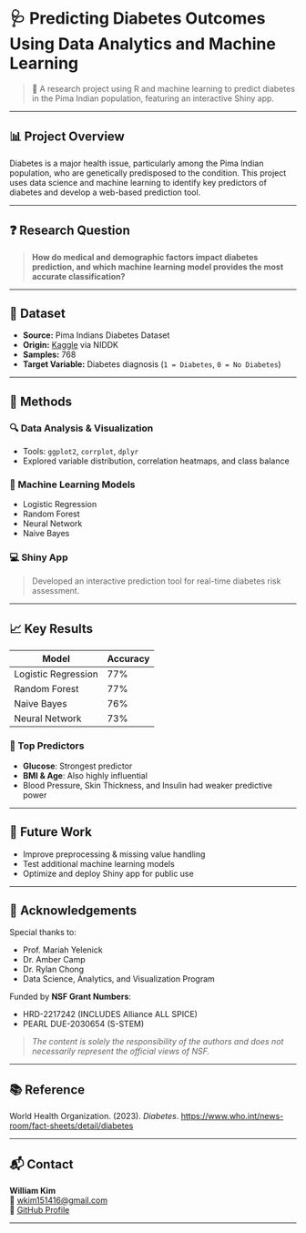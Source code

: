 # 🩺 Predicting Diabetes Outcomes Using Data Analytics and Machine Learning



> 🔬 A research project using R and machine learning to predict diabetes in the Pima Indian population, featuring an interactive Shiny app.

---

## 📊 Project Overview

Diabetes is a major health issue, particularly among the Pima Indian population, who are genetically predisposed to the condition. This project uses data science and machine learning to identify key predictors of diabetes and develop a web-based prediction tool.



---

## ❓ Research Question

> **How do medical and demographic factors impact diabetes prediction, and which machine learning model provides the most accurate classification?**

---

## 📁 Dataset

- **Source:** Pima Indians Diabetes Dataset  
- **Origin:** [Kaggle](https://www.kaggle.com/datasets/uciml/pima-indians-diabetes-database) via NIDDK  
- **Samples:** 768  
- **Target Variable:** Diabetes diagnosis (`1 = Diabetes`, `0 = No Diabetes`)

---

## 🧪 Methods

### 🔍 Data Analysis & Visualization
- Tools: `ggplot2`, `corrplot`, `dplyr`
- Explored variable distribution, correlation heatmaps, and class balance


### 🧠 Machine Learning Models
- Logistic Regression
- Random Forest
- Neural Network
- Naive Bayes

### 💻 Shiny App
> Developed an interactive prediction tool for real-time diabetes risk assessment.



---

## 📈 Key Results

| Model              | Accuracy |
|-------------------|----------|
| Logistic Regression | 77%      |
| Random Forest       | 77%      |
| Naive Bayes         | 76%      |
| Neural Network      | 73%      |

### 🔑 Top Predictors
- **Glucose**: Strongest predictor
- **BMI & Age**: Also highly influential
- Blood Pressure, Skin Thickness, and Insulin had weaker predictive power

---

## 🔮 Future Work

- Improve preprocessing & missing value handling
- Test additional machine learning models
- Optimize and deploy Shiny app for public use

---

## 🙏 Acknowledgements

Special thanks to:
- Prof. Mariah Yelenick  
- Dr. Amber Camp  
- Dr. Rylan Chong  
- Data Science, Analytics, and Visualization Program  

Funded by **NSF Grant Numbers**:  
- HRD-2217242 (INCLUDES Alliance ALL SPICE)  
- PEARL DUE-2030654 (S-STEM)

> _The content is solely the responsibility of the authors and does not necessarily represent the official views of NSF._

---

## 📚 Reference

World Health Organization. (2023). *Diabetes*. https://www.who.int/news-room/fact-sheets/detail/diabetes

---

## 📬 Contact

**William Kim**  
📧 wkim151416@gmail.com   
🔗 [GitHub Profile](https://github.com/williamk670)

---

